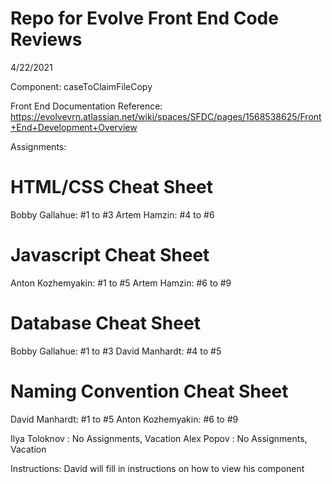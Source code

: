 # Repo for Evolve Front End Code Reviews
4/22/2021

Component: caseToClaimFileCopy

Front End Documentation Reference: https://evolvevrn.atlassian.net/wiki/spaces/SFDC/pages/1568538625/Front+End+Development+Overview

Assignments:
# HTML/CSS Cheat Sheet
Bobby Gallahue: #1 to #3
Artem Hamzin: #4 to #6

# Javascript Cheat Sheet

Anton Kozhemyakin: #1 to #5
Artem Hamzin: #6 to #9

# Database Cheat Sheet

Bobby Gallahue: #1 to #3
David Manhardt: #4 to #5

# Naming Convention Cheat Sheet

David Manhardt: #1 to #5
Anton Kozhemyakin: #6 to #9

Ilya Toloknov : No Assignments, Vacation
Alex Popov : No Assignments, Vacation

Instructions: David will fill in instructions on how to view his component
